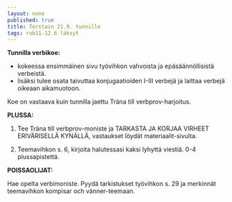 ```yaml
---
layout: none
published: true
title: Torstain 21.9. tunnille
tags: rub11-12.6 läksyt
---
```

**Tunnilla verbikoe:**

- kokeessa ensimmäinen sivu työvihkon vahvoista ja epäsäännöllisistä verbeistä.
- lisäksi tulee osata taivuttaa konjugaatioiden I-III verbejä ja laittaa verbejä oikeaan aikamuotoon.

Koe on vastaava kuin tunnilla jaettu Träna till verbprov-harjoitus.

**PLUSSA:**

1. Tee Träna till verbprov-moniste ja TARKASTA JA KORJAA VIRHEET ERIVÄRISELLÄ KYNÄLLÄ, vastaukset löydät materiaalit-sivulta.

2. Teemavihkon s. 6, kirjoita halutessasi kaksi lyhyttä viestiä. 0-4 plussapistettä.

**POISSAOLIJAT:**

Hae opelta verbimoniste. Pyydä tarkistukset työvihkon s. 29 ja merkinnät teemavihkon kompisar och vänner-teemaan.